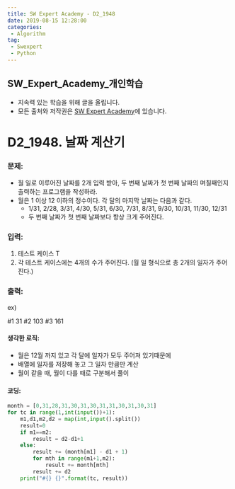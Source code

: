 ```yaml
---
title: SW Expert Academy - D2_1948
date: 2019-08-15 12:28:00
categories:
 - Algorithm
tag:
 - Swexpert
 - Python
---
```


## SW_Expert_Academy_개인학습

- 지속력 있는 학습을 위해 글을 올립니다.
- 모든 출처와 저작권은 [SW Expert Academy][출처]에 있습니다.



# D2_1948. 날짜 계산기

### 문제:

- 월 일로 이루어진 날짜를 2개 입력 받아, 두 번째 날짜가 첫 번째 날짜의 며칠째인지 출력하는 프로그램을 작성하라.
- 월은 1 이상 12 이하의 정수이다. 각 달의 마지막 날짜는 다음과 같다.
  - 1/31, 2/28, 3/31, 4/30, 5/31, 6/30, 7/31, 8/31, 9/30, 10/31, 11/30, 12/31
  - 두 번째 날짜가 첫 번째 날짜보다 항상 크게 주어진다.  

### 입력:

1. 테스트 케이스 T
2. 각 테스트 케이스에는 4개의 수가 주어진다. (월 일 형식으로 총 2개의 일자가 주어진다.)



### 출력:

ex)

#1 31
#2 103
#3 161



#### 생각한 로직:

- 월은 12월 까지 있고 각 달에 일자가 모두 주어져 있기때문에
- 배열에 일자를 저장해 놓고 그 일자 만큼만 계산
- 월이 같을 때, 월이 다를 때로 구분해서 풀이



#### 코딩:

```python
month = [0,31,28,31,30,31,30,31,31,30,31,30,31]
for tc in range(1,int(input())+1):
    m1,d1,m2,d2 = map(int,input().split())
    result=0
    if m1==m2:
        result = d2-d1+1
    else:
        result += (month[m1] - d1 + 1)
        for mth in range(m1+1,m2):
            result += month[mth]
        result += d2
    print("#{} {}".format(tc, result))
```



[출처]: https://www.swexpertacademy.com/